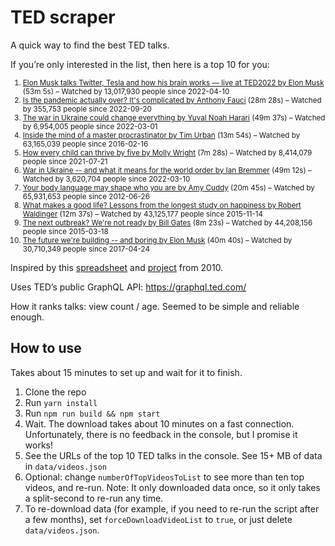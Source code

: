 # TED scraper

A quick way to find the best TED talks.

If you’re only interested in the list, then here is a top 10 for you:

<small>

1. [Elon Musk talks Twitter, Tesla and how his brain works — live at TED2022 by Elon Musk](https://www.ted.com/talks/elon_musk_elon_musk_talks_twitter_tesla_and_how_his_brain_works_live_at_ted2022) (53m 5s) – Watched by 13,017,930 people since 2022-04-10
2. [Is the pandemic actually over? It's complicated by Anthony Fauci](https://www.ted.com/talks/anthony_fauci_is_the_pandemic_actually_over_it_s_complicated) (28m 28s) – Watched by 355,753 people since 2022-09-20
3. [The war in Ukraine could change everything by Yuval Noah Harari](https://www.ted.com/talks/yuval_noah_harari_the_war_in_ukraine_could_change_everything) (49m 37s) – Watched by 6,954,005 people since 2022-03-01
4. [Inside the mind of a master procrastinator by Tim Urban](https://www.ted.com/talks/tim_urban_inside_the_mind_of_a_master_procrastinator) (13m 54s) – Watched by 63,165,039 people since 2016-02-16
5. [How every child can thrive by five by Molly Wright](https://www.ted.com/talks/molly_wright_how_every_child_can_thrive_by_five) (7m 28s) – Watched by 8,414,079 people since 2021-07-21
6. [War in Ukraine -- and what it means for the world order by Ian Bremmer](https://www.ted.com/talks/ian_bremmer_war_in_ukraine_and_what_it_means_for_the_world_order) (49m 12s) – Watched by 3,620,704 people since 2022-03-10
7. [Your body language may shape who you are by Amy Cuddy](https://www.ted.com/talks/amy_cuddy_your_body_language_may_shape_who_you_are) (20m 45s) – Watched by 65,931,653 people since 2012-06-26
8. [What makes a good life? Lessons from the longest study on happiness by Robert Waldinger](https://www.ted.com/talks/robert_waldinger_what_makes_a_good_life_lessons_from_the_longest_study_on_happiness) (12m 37s) – Watched by 43,125,177 people since 2015-11-14
9. [The next outbreak? We're not ready by Bill Gates](https://www.ted.com/talks/bill_gates_the_next_outbreak_we_re_not_ready) (8m 23s) – Watched by 44,208,156 people since 2015-03-18
10. [The future we're building -- and boring by Elon Musk](https://www.ted.com/talks/elon_musk_the_future_we_re_building_and_boring) (40m 40s) – Watched by 30,710,349 people since 2017-04-24

</small>

Inspired by this [spreadsheet](https://docs.google.com/spreadsheets/d/1A33erQIgXQn1eHCoQAW7em17SFCNH8mZHDFctQuztaY/edit?type=view&gid=0&f=true&sortcolid=10&sortasc=false&rowsperpage=250&pli=1#gid=0) and [project](http://gist.github.com/391312) from 2010.

Uses TED’s public GraphQL API: https://graphql.ted.com/

How it ranks talks: view count / age. Seemed to be simple and reliable enough.


## How to use

Takes about 15 minutes to set up and wait for it to finish.

1. Clone the repo
2. Run `yarn install`
3. Run `npm run build && npm start` 
4. Wait. The download takes about 10 minutes on a fast connection. Unfortunately, there is no feedback in the console, but I promise it works!
5. See the URLs of the top 10 TED talks in the console. See 15+ MB of data in `data/videos.json`
6. Optional: change `numberOfTopVideosToList` to see more than ten top videos, and  re-run. Note: It only downloaded data once, so it only takes a split-second to re-run any time.
7. To re-download data (for example, if you need to re-run the script after a few months), set `forceDownloadVideoList` to `true`, or just delete `data/videos.json`.

